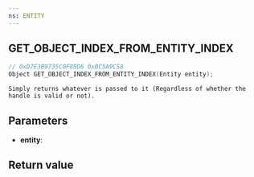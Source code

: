 ```yaml
---
ns: ENTITY
---
```

## GET_OBJECT_INDEX_FROM_ENTITY_INDEX

```c
// 0xD7E3B9735C0F89D6 0xBC5A9C58
Object GET_OBJECT_INDEX_FROM_ENTITY_INDEX(Entity entity);
```

```
Simply returns whatever is passed to it (Regardless of whether the handle is valid or not).  
```

## Parameters
* **entity**: 

## Return value
